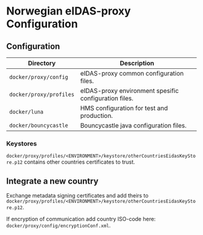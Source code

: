 # Norwegian eIDAS-proxy Configuration

## Configuration
| Directory               | Description                                           |
|-------------------------|-------------------------------------------------------|
| `docker/proxy/config`   | eIDAS-proxy common configuration files.               |
| `docker/proxy/profiles` | eIDAS-proxy environment spesific configuration files. |
| `docker/luna`           | HMS configuration for test and production.            |
| `docker/bouncycastle`   | Bouncycastle java configuration files.                |


### Keystores
`docker/proxy/profiles/<ENVIRONMENT>/keystore/otherCountriesEidasKeyStore.p12` contains other countries certificates to trust.

## Integrate a new country
Exchange metadata signing certificates and add theirs to `docker/proxy/profiles/<ENVIRONMENT>/keystore/otherCountriesEidasKeyStore.p12`.

If encryption of communication add country ISO-code here: `docker/proxy/config/encryptionConf.xml`.


